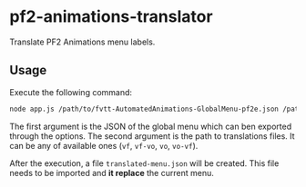 # pf2-animations-translator

Translate PF2 Animations menu labels.

## Usage

Execute the following command:

```bash
node app.js /path/to/fvtt-AutomatedAnimations-GlobalMenu-pf2e.json /path/to/FoundryVTT/Data/modules/pf2-fr/babele/vf/fr
```

The first argument is the JSON of the global menu which can ben exported through the options.
The second argument is the path to translations files. It can be any of available ones (`vf`, `vf-vo`, `vo`, `vo-vf`).

After the execution, a file `translated-menu.json` will be created. This file needs to be imported and **it replace**
the current menu.
